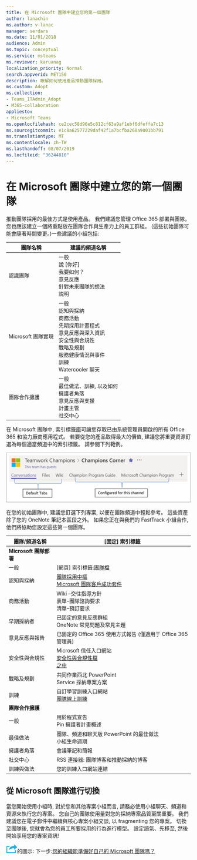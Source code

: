 ```yaml
---
title: 在 Microsoft 團隊中建立您的第一個團隊
author: lanachin
ms.author: v-lanac
manager: serdars
ms.date: 11/01/2018
audience: Admin
ms.topic: conceptual
ms.service: msteams
ms.reviewer: karuanag
localization_priority: Normal
search.appverid: MET150
description: 瞭解如何使用產品推動團隊採用。
ms.custom: Adopt
ms.collection:
- Teams_ITAdmin_Adopt
- M365-collaboration
appliesto:
- Microsoft Teams
ms.openlocfilehash: ce2cec58d96e5c812cf63a9af1ebf6dfeffa7c13
ms.sourcegitcommit: e1c8a62577229daf42f1a7bcfba268a9001bb791
ms.translationtype: MT
ms.contentlocale: zh-TW
ms.lasthandoff: 08/07/2019
ms.locfileid: "36244810"
---
```

# <a name="create-your-first-teams-in-microsoft-teams"></a>在 Microsoft 團隊中建立您的第一個團隊

推動團隊採用的最佳方式是使用產品。 我們建議您管理 Office 365 部署與團隊。 您也應該建立一個將重點放在團隊合作與生產力上的員工群組。 (這些初始團隊可能會隨著時間變更。)一些建議的小組包括:

| 團隊名稱 | 建議的頻道名稱 |
| --------- | ---------------------- |
| 認識團隊 | 一般</br> 說 [你好]</br> 我要如何？</br>意見反應 </br> 針對未來團隊的想法 </br> 説明 |
| Microsoft 團隊實現 | 一般 <br/> 認知與採納 <br/> 商務活動 <br/> 先期採用計畫程式 <br/> 意見反應與深入資訊 <br/> 安全性與合規性 <br/> 戰略及規劃 <br/> 服務健康情況與事件 <br/> 訓練 <br/> Watercooler 聊天 |
| 團隊合作擁護 | 一般 <br/> 最佳做法、訓練, 以及如何 <br/> 擁護者角落 <br/> 意見反應與支援 <br/> 計畫主管 <br/> 社交中心 |

在 Microsoft 團隊中, 索引標籤[庫](https://docs.microsoft.com/en-us/microsoftteams/platform/concepts/tabs/tabs-overview)可讓您存取已由系統管理員開啟的所有 Office 365 和協力廠商應用程式。 若要從您的產品取得最大的價值, 建議您將重要資源釘選為每個適當頻道中的索引標籤。 請參閱下列範例。

![顯示預設和自訂索引標籤的螢幕擷取畫面](media/teams-adoption-tab-example.png)

在您的初始團隊中, 建議您釘選下列專案, 以便在團隊頻道中輕鬆參考。 這些資產除了您的 OneNote 筆記本區段之外。 如果您正在與我們的 FastTrack 小組合作, 他們將協助您設定這些第一個團隊。 

|團隊/頻道名稱 | [固定] 索引標籤 |
|----------------- | ---------- |
| **Microsoft 團隊部署** ||
| 一般 | [網頁] 索引標籤:[團隊檔](https://aka.ms/SuccessWithTeams) |
| 認知與採納 | [團隊採用中樞](https://aka.ms/DriveTeamsAdoption)<br/>[Microsoft 團隊客戶成功套件](https://download.microsoft.com/download/A/E/9/AE984CD4-CF4B-41E7-9ABD-6735E3F01897/MicrosoftTeamsCustomerSuccessKit.zip)|
| 商務活動 | Wiki –交往指導方針<br/>表單–團隊諮詢要求<br/>清單–預訂要求 |
|早期採納者 | 已固定的意見反應群組 <br/> OneNote 常見問題及常見主題 |
| 意見反應與報告 | 已固定的 Office 365 使用方式報告 (僅適用于 Office 365 管理員) |
| 安全性與合規性 | Microsoft 信任入口網站 <br/> [安全性與合規性檔](https://docs.microsoft.com/en-us/office365/securitycompliance/index)<br/> [之中](https://docs.microsoft.com/office365/securitycompliance/security-roadmap) |
| 戰略及規劃 | 共同作業西北 PowerPoint <br/> Service 採納專案方案 |
| 訓練 | 自訂學習訓練入口網站 <br/> [團隊線上訓練](https://aka.ms/TeamsTraining) |
| **團隊合作擁護**|  |
| 一般 | 用於程式宣告 <br/> Pin 擁護者計畫概述 |
| 最佳做法 | 團隊、頻道和聊天版 PowerPoint 的最佳做法 <br/> 小組生命週期 |
| 擁護者角落 | 會議筆記和簡報 |
| 社交中心 | RSS 連接器: 團隊博客和推動採納的博客 |
| 訓練與做法 | 您的訓練入口網站連結 |

## <a name="making-the-switch-to-microsoft-teams"></a>從 Microsoft 團隊進行切換

當您開始使用小組時, 對於您和其他專案小組而言, 請務必使用小組聊天、頻道和資源來執行您的專案。 您自己的團隊使用量對您的採納專案品質至關重要。 我們建議您在電子郵件中繼續與核心專案小組交談, 以 fragmenting 您的專案。 切換至團隊後, 您就會為您的員工所要採用的行為進行模型。 設定語氣、先移至, 然後開始享用您的專案資訊!  

![描述下一個步驟](media/teams-adoption-next-icon.png)的圖示: 下一步:[您的組織能準備好自己的 Microsoft 團隊嗎？](teams-adoption-assess-readiness.md)
